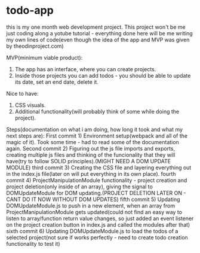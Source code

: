# todo-app

this is my one month web development project. This project won't be me just coding along a yotube tutorial - everything done here will be me writing my own lines of code(even though the idea of the app and MVP was given by theodinproject.com)


MVP(minimum viable product):
1) The app has an interface, where you can create projects.
2) Inside those projects you can add todos - you should be able to update its date, set an end date, delete it.

Nice to have:
1) CSS visuals.
2) Additional functionality(will probably think of some while doing the project).

Steps(documentation on what i am doing, how long it took and what my next steps are):
First commit  1) Environment setup(webpack and all of the magic of it). Took some time - had to read some of the documentation again.
Second commit 2) Figuring out the js file imports and exports, creating multiple js files and thinking of the funcionality that they will have(try to follow SOLID principles).(MIGHT NEED A DOM UPDATE MODULE)
third commit  3) Creating the CSS file and layering everything out in the index.js file(later on will put everything in its own place).
fourth commit 4) ProjectManipulationModule functionality - project creation and project deletion(only inside of an array), giving the signal to DOMUpdateModule for DOM updating.(PROJECT DELETION LATER ON - CANT DO IT NOW WITHOUT DOM UPDATES)
fifth commit  5) Updating DOMUpdateModule.js to push in a new element, when an array from ProjectManipulationModule gets updated(could not find an easy way to listen to array/function return value changes, so just added an event listener on the project creation button in index.js and called the modules after that)
sixth commit 6) Updating DOMUpdateModule.js to load the todos of a selected project(not sure if works perfectly - need to create todo creation functionality to test it)